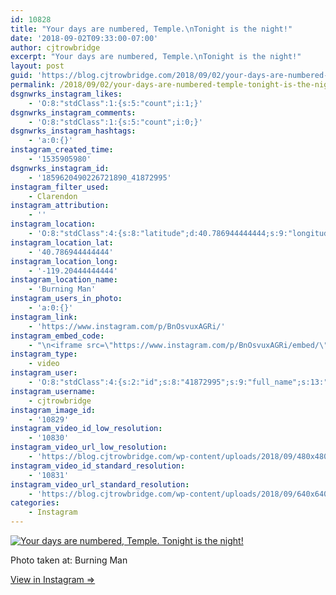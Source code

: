 ```yaml
---
id: 10828
title: "Your days are numbered, Temple.\nTonight is the night!"
date: '2018-09-02T09:33:00-07:00'
author: cjtrowbridge
excerpt: "Your days are numbered, Temple.\nTonight is the night!"
layout: post
guid: 'https://blog.cjtrowbridge.com/2018/09/02/your-days-are-numbered-temple-tonight-is-the-night/'
permalink: /2018/09/02/your-days-are-numbered-temple-tonight-is-the-night/
dsgnwrks_instagram_likes:
    - 'O:8:"stdClass":1:{s:5:"count";i:1;}'
dsgnwrks_instagram_comments:
    - 'O:8:"stdClass":1:{s:5:"count";i:0;}'
dsgnwrks_instagram_hashtags:
    - 'a:0:{}'
instagram_created_time:
    - '1535905980'
dsgnwrks_instagram_id:
    - '1859620490226721890_41872995'
instagram_filter_used:
    - Clarendon
instagram_attribution:
    - ''
instagram_location:
    - 'O:8:"stdClass":4:{s:8:"latitude";d:40.786944444444;s:9:"longitude";d:-119.20444444444;s:4:"name";s:11:"Burning Man";s:2:"id";i:374034639;}'
instagram_location_lat:
    - '40.786944444444'
instagram_location_long:
    - '-119.20444444444'
instagram_location_name:
    - 'Burning Man'
instagram_users_in_photo:
    - 'a:0:{}'
instagram_link:
    - 'https://www.instagram.com/p/BnOsvuxAGRi/'
instagram_embed_code:
    - "\n<iframe src=\"https://www.instagram.com/p/BnOsvuxAGRi/embed/\" width=\"612\" height=\"710\" frameborder=\"0\" scrolling=\"no\" allowtransparency=\"true\" class=\"insta-image-embed\"></iframe>\n"
instagram_type:
    - video
instagram_user:
    - 'O:8:"stdClass":4:{s:2:"id";s:8:"41872995";s:9:"full_name";s:13:"CJ Trowbridge";s:15:"profile_picture";s:141:"https://scontent.cdninstagram.com/vp/2a0bf6ee9c80fb714d5a904ec5a3e35b/5C2F601C/t51.2885-19/s150x150/13724650_1188772791164794_142557231_a.jpg";s:8:"username";s:12:"cjtrowbridge";}'
instagram_username:
    - cjtrowbridge
instagram_image_id:
    - '10829'
instagram_video_id_low_resolution:
    - '10830'
instagram_video_url_low_resolution:
    - 'https://blog.cjtrowbridge.com/wp-content/uploads/2018/09/480x480-video-1535905980.mp4'
instagram_video_id_standard_resolution:
    - '10831'
instagram_video_url_standard_resolution:
    - 'https://blog.cjtrowbridge.com/wp-content/uploads/2018/09/640x640-video-1535905980.mp4'
categories:
    - Instagram
---
```


[![Your days are numbered, Temple.
Tonight is the night!](https://blog.cjtrowbridge.com/wp-content/uploads/2018/09/1535905980-1-1.jpg)](https://www.instagram.com/p/BnOsvuxAGRi/)

Photo taken at: Burning Man

[View in Instagram ⇒](https://www.instagram.com/p/BnOsvuxAGRi/)